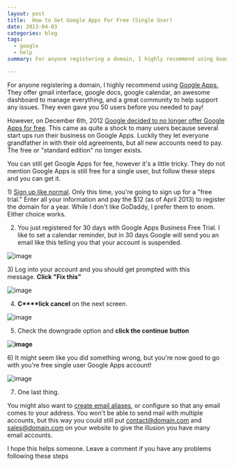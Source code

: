 ```yaml
---
layout: post
title:  How to Get Google Apps For Free (Single User)
date: 2013-04-03
categories: blog
tags:
  - google
  - help
summary: For anyone registering a domain, I highly recommend using Google Apps. They offer gmail interface, google docs, google calendar, an awesome dashboard to manage everything, and a great community to help support any issues. They even gave you 50 users before you needed to pay! [...]

---
```


For anyone registering a domain, I highly recommend using [Google Apps.](http://www.google.com/enterprise/apps/business/products.html) They offer gmail interface, google docs, google calendar, an awesome dashboard to manage everything, and a great community to help support any issues. They even gave you 50 users before you needed to pay!

However, on December 6th, 2012&nbsp;[Google decided to no longer offer Google Apps for free](http://support.google.com/a/bin/answer.py?hl=en&amp;answer=2855120). This came as quite a shock to many users because several start ups run their business on Google Apps. Luckily they let everyone grandfather in with their old agreements, but all new accounts need to pay. The free or "standard edition" no longer exists.&nbsp;

You can still get Google Apps for fee, however it's a little tricky. They do not mention Google Apps is still free for a single user, but follow these steps and you can get it.

1)&nbsp;[Sign up like normal](http://www.google.com/enterprise/apps/business/). Only this time, you're going to sign up for a "free trial." Enter all your information and pay the $12 (as of April 2013) to register the domain for a year. While I don't like GoDaddy, I prefer them to enom. Either choice works.

2) You just registered for&nbsp;30 days with Google Apps Business Free Trial. I like to set a calendar reminder, but in 30 days Google will send you an email like this telling you that your account is suspended.

![image](https://66.media.tumblr.com/99a3d36758d42003eed1c6020031f570/tumblr_inline_mkowh9r6sr1qz4rgp.png)

3)&nbsp;Log into your account and you should get prompted with this message.&nbsp;**Click "Fix this"**

![image](https://66.media.tumblr.com/1f1d06018689f36269ffb7c50676c0d7/tumblr_inline_mkowi9vDSD1qz4rgp.png)

4) **C****lick cancel** on the next screen.

![image](https://66.media.tumblr.com/a58f1a78f1a1fe6e63868956553de776/tumblr_inline_mkowk6BhVU1qz4rgp.png)

5) Check the downgrade option and **click the continue button**

**![image](https://66.media.tumblr.com/27aed14c7cb4925c7df3565af5cf5183/tumblr_inline_mkowkuCboP1qz4rgp.png)**

6)&nbsp;It might seem like you did something wrong, but you're now good to go with you're free single user Google Apps account!

![image](https://66.media.tumblr.com/6f54a519322da28c009a4caa6f0b3b23/tumblr_inline_mkowmxMMfn1qz4rgp.png)

7) One last thing.

You might also want to [create email aliases](http://support.google.com/a/bin/answer.py?hl=en&amp;answer=182527), or configure so that any email comes to your address. You won't be able to send mail with multiple accounts, but this way you could still put contact@domain.com and sales@domain.com on your website to give the illusion you have many email accounts.

I hope this helps someone. Leave a comment if you have any problems following these steps
